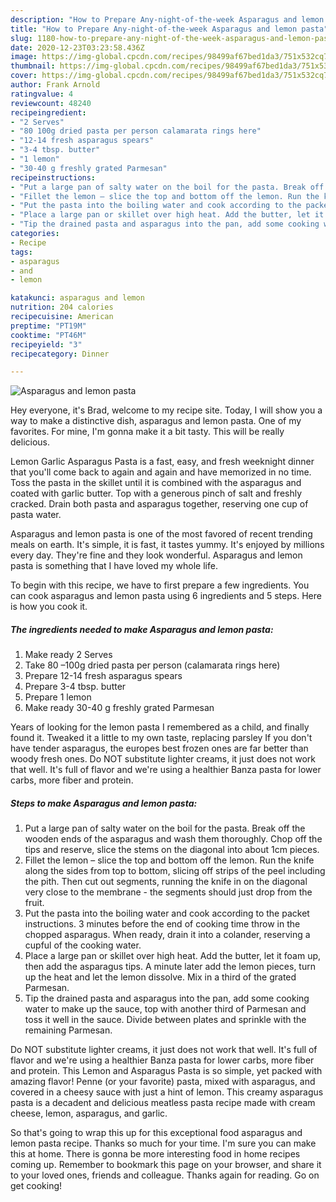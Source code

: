 ```yaml
---
description: "How to Prepare Any-night-of-the-week Asparagus and lemon pasta"
title: "How to Prepare Any-night-of-the-week Asparagus and lemon pasta"
slug: 1180-how-to-prepare-any-night-of-the-week-asparagus-and-lemon-pasta
date: 2020-12-23T03:23:58.436Z
image: https://img-global.cpcdn.com/recipes/98499af67bed1da3/751x532cq70/asparagus-and-lemon-pasta-recipe-main-photo.jpg
thumbnail: https://img-global.cpcdn.com/recipes/98499af67bed1da3/751x532cq70/asparagus-and-lemon-pasta-recipe-main-photo.jpg
cover: https://img-global.cpcdn.com/recipes/98499af67bed1da3/751x532cq70/asparagus-and-lemon-pasta-recipe-main-photo.jpg
author: Frank Arnold
ratingvalue: 4
reviewcount: 48240
recipeingredient:
- "2 Serves"
- "80 100g dried pasta per person calamarata rings here"
- "12-14 fresh asparagus spears"
- "3-4 tbsp. butter"
- "1 lemon"
- "30-40 g freshly grated Parmesan"
recipeinstructions:
- "Put a large pan of salty water on the boil for the pasta. Break off the wooden ends of the asparagus and wash them thoroughly. Chop off the tips and reserve, slice the stems on the diagonal into about 1cm pieces."
- "Fillet the lemon – slice the top and bottom off the lemon. Run the knife along the sides from top to bottom, slicing off strips of the peel including the pith. Then cut out segments, running the knife in on the diagonal very close to the membrane - the segments should just drop from the fruit."
- "Put the pasta into the boiling water and cook according to the packet instructions. 3 minutes before the end of cooking time throw in the chopped asparagus. When ready, drain it into a colander, reserving a cupful of the cooking water."
- "Place a large pan or skillet over high heat. Add the butter, let it foam up, then add the asparagus tips. A minute later add the lemon pieces, turn up the heat and let the lemon dissolve. Mix in a third of the grated Parmesan."
- "Tip the drained pasta and asparagus into the pan, add some cooking water to make up the sauce, top with another third of Parmesan and toss it well in the sauce. Divide between plates and sprinkle with the remaining Parmesan."
categories:
- Recipe
tags:
- asparagus
- and
- lemon

katakunci: asparagus and lemon 
nutrition: 204 calories
recipecuisine: American
preptime: "PT19M"
cooktime: "PT46M"
recipeyield: "3"
recipecategory: Dinner

---
```



![Asparagus and lemon pasta](https://img-global.cpcdn.com/recipes/98499af67bed1da3/751x532cq70/asparagus-and-lemon-pasta-recipe-main-photo.jpg)

Hey everyone, it's Brad, welcome to my recipe site. Today, I will show you a way to make a distinctive dish, asparagus and lemon pasta. One of my favorites. For mine, I'm gonna make it a bit tasty. This will be really delicious.

Lemon Garlic Asparagus Pasta is a fast, easy, and fresh weeknight dinner that you&#39;ll come back to again and again and have memorized in no time. Toss the pasta in the skillet until it is combined with the asparagus and coated with garlic butter. Top with a generous pinch of salt and freshly cracked. Drain both pasta and asparagus together, reserving one cup of pasta water.

Asparagus and lemon pasta is one of the most favored of recent trending meals on earth. It's simple, it is fast, it tastes yummy. It's enjoyed by millions every day. They're fine and they look wonderful. Asparagus and lemon pasta is something that I have loved my whole life.


To begin with this recipe, we have to first prepare a few ingredients. You can cook asparagus and lemon pasta using 6 ingredients and 5 steps. Here is how you cook it.

<!--inarticleads1-->

##### The ingredients needed to make Asparagus and lemon pasta:

1. Make ready 2 Serves
1. Take 80 –100g dried pasta per person (calamarata rings here)
1. Prepare 12-14 fresh asparagus spears
1. Prepare 3-4 tbsp. butter
1. Prepare 1 lemon
1. Make ready 30-40 g freshly grated Parmesan


Years of looking for the lemon pasta I remembered as a child, and finally found it. Tweaked it a little to my own taste, replacing parsley If you don&#39;t have tender asparagus, the europes best frozen ones are far better than woody fresh ones. Do NOT substitute lighter creams, it just does not work that well. It&#39;s full of flavor and we&#39;re using a healthier Banza pasta for lower carbs, more fiber and protein. 

<!--inarticleads2-->

##### Steps to make Asparagus and lemon pasta:

1. Put a large pan of salty water on the boil for the pasta. Break off the wooden ends of the asparagus and wash them thoroughly. Chop off the tips and reserve, slice the stems on the diagonal into about 1cm pieces.
1. Fillet the lemon – slice the top and bottom off the lemon. Run the knife along the sides from top to bottom, slicing off strips of the peel including the pith. Then cut out segments, running the knife in on the diagonal very close to the membrane - the segments should just drop from the fruit.
1. Put the pasta into the boiling water and cook according to the packet instructions. 3 minutes before the end of cooking time throw in the chopped asparagus. When ready, drain it into a colander, reserving a cupful of the cooking water.
1. Place a large pan or skillet over high heat. Add the butter, let it foam up, then add the asparagus tips. A minute later add the lemon pieces, turn up the heat and let the lemon dissolve. Mix in a third of the grated Parmesan.
1. Tip the drained pasta and asparagus into the pan, add some cooking water to make up the sauce, top with another third of Parmesan and toss it well in the sauce. Divide between plates and sprinkle with the remaining Parmesan.


Do NOT substitute lighter creams, it just does not work that well. It&#39;s full of flavor and we&#39;re using a healthier Banza pasta for lower carbs, more fiber and protein. This Lemon and Asparagus Pasta is so simple, yet packed with amazing flavor! Penne (or your favorite) pasta, mixed with asparagus, and covered in a cheesy sauce with just a hint of lemon. This creamy asparagus pasta is a decadent and delicious meatless pasta recipe made with cream cheese, lemon, asparagus, and garlic. 

So that's going to wrap this up for this exceptional food asparagus and lemon pasta recipe. Thanks so much for your time. I'm sure you can make this at home. There is gonna be more interesting food in home recipes coming up. Remember to bookmark this page on your browser, and share it to your loved ones, friends and colleague. Thanks again for reading. Go on get cooking!
